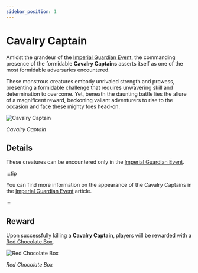 ```yaml
---
sidebar_position: 1
---
```


# Cavalry Captain

Amidst the grandeur of the [Imperial Guardian Event](/events/imperial-guardian), the commanding presence of the formidable **Cavalry Captains** asserts itself as one of the most formidable adversaries encountered.

These monstrous creatures embody unrivaled strength and prowess, presenting a formidable challenge that requires unwavering skill and determination to overcome. Yet, beneath the daunting battle lies the allure of a magnificent reward, beckoning valiant adventurers to rise to the occasion and face these mighty foes head-on.

![Cavalry Captain](/img/monsters/special/others/cavalry-captain.jpg)

_Cavalry Captain_

## Details

These creatures can be encountered only in the [Imperial Guardian Event](/events/imperial-guardian).

:::tip

You can find more information on the appearance of the Cavalry Captains in the [Imperial Guardian Event](/events/imperial-guardian) article.

:::

## Reward

Upon successfully killing a **Cavalry Captain**, players will be rewarded with a [Red Chocolate Box](/items/item-bags/misc/red-chocolate-box).

![Red Chocolate Box](/img/items/item-bags/red-chocolate-box.png)

_Red Chocolate Box_
